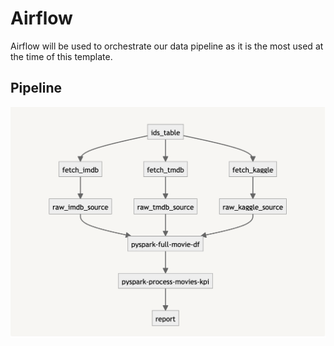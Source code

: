 # Airflow

Airflow will be used to orchestrate our data pipeline as it is the most used at the time of this template.

## Pipeline
![Pipeline](../docs/pipeline.png)
